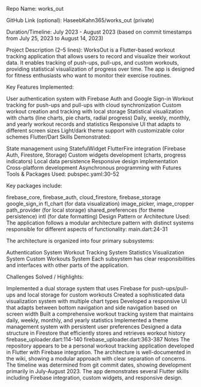Repo Name:
works_out

GitHub Link (optional):
HaseebKahn365/works_out (private)

Duration/Timeline:
July 2023 - August 2023 (based on commit timestamps from July 25, 2023 to August 14, 2023)

Project Description (2–5 lines):
WorksOut is a Flutter-based workout tracking application that allows users to record and visualize their workout data. It enables tracking of push-ups, pull-ups, and custom workouts, providing statistical visualization of progress over time. The app is designed for fitness enthusiasts who want to monitor their exercise routines.

Key Features Implemented:

User authentication system with Firebase Auth and Google Sign-in
Workout tracking for push-ups and pull-ups with cloud synchronization
Custom workout creation and tracking with local storage
Statistical visualization with charts (line charts, pie charts, radial progress)
Daily, weekly, monthly, and yearly workout records and statistics
Responsive UI that adapts to different screen sizes
Light/dark theme support with customizable color schemes
Flutter/Dart Skills Demonstrated:

State management using StatefulWidget
FlutterFire integration (Firebase Auth, Firestore, Storage)
Custom widgets development (charts, progress indicators)
Local data persistence
Responsive design implementation
Cross-platform development
Asynchronous programming with Futures
Tools & Packages Used: pubspec.yaml:30-52

Key packages include:

firebase_core, firebase_auth, cloud_firestore, firebase_storage
google_sign_in
fl_chart (for data visualization)
image_picker, image_cropper
path_provider (for local storage)
shared_preferences (for theme persistence)
intl (for date formatting)
Design Pattern or Architecture Used:
The application follows a modular architecture pattern with distinct systems responsible for different aspects of functionality: main.dart:24-31

The architecture is organized into four primary subsystems:

Authentication System
Workout Tracking System
Statistics Visualization System
Custom Workouts System
Each subsystem has clear responsibilities and interfaces with other parts of the application.

Challenges Solved / Highlights:

Implemented a dual storage system that uses Firebase for push-ups/pull-ups and local storage for custom workouts
Created a sophisticated data visualization system with multiple chart types
Developed a responsive UI that adapts between bottom navigation and side navigation based on screen width
Built a comprehensive workout tracking system that maintains daily, weekly, monthly, and yearly statistics
Implemented a theme management system with persistent user preferences
Designed a data structure in Firestore that efficiently stores and retrieves workout history firebase_uploader.dart:114-140 firebase_uploader.dart:363-387
Notes
The repository appears to be a personal workout tracking application developed in Flutter with Firebase integration. The architecture is well-documented in the wiki, showing a modular approach with clear separation of concerns. The timeline was determined from git commit dates, showing development primarily in July-August 2023. The app demonstrates several Flutter skills including Firebase integration, custom widgets, and responsive design.